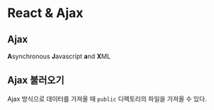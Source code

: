 # React & Ajax
## Ajax
**A**synchronous **J**avascript **a**nd **X**ML

## Ajax 불러오기
Ajax 방식으로 데이터를 가져올 때 `public` 디렉토리의 파일을 가져올 수 있다.
